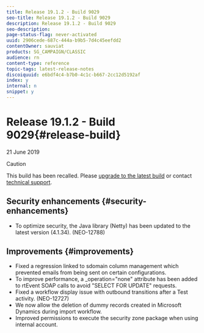 ```yaml
---
title: Release 19.1.2 - Build 9029
seo-title: Release 19.1.2 - Build 9029
description: Release 19.1.2 - Build 9029
seo-description: 
page-status-flag: never-activated
uuid: 2906cede-687c-444a-b9b5-7d4c45eefdd2
contentOwner: sauviat
products: SG_CAMPAIGN/CLASSIC
audience: rn
content-type: reference
topic-tags: latest-release-notes
discoiquuid: e6bdf4c4-b7b0-4c1c-b667-2cc12d5192af
index: y
internal: n
snippet: y
---
```


# Release 19.1.2 - Build 9029{#release-build}

21 June 2019

>[!CAUTION]
>
>This build has been recalled. Please [upgrade to the latest build](https://docs.campaign.adobe.com/doc/AC/getting_started/EN/buildUpgrade.html) or contact [technical support](https://support.neolane.net/).

## Security enhancements {#security-enhancements}

* To optimize security, the Java library (Netty) has been updated to the latest version (4.1.34). (NEO-12788)

## Improvements {#improvements}

* Fixed a regression linked to sdomain column management which prevented emails from being sent on certain configurations. 
* To improve performance, a _operation="none" attribute has been added to rtEvent SOAP calls to avoid "SELECT FOR UPDATE" requests.
* Fixed a workflow display issue with outbound transitions after a Test activity. (NEO-12727)
* We now allow the deletion of dummy records created in Microsoft Dynamics during import workflow.
* Improved permissions to execute the security zone package when using internal account.

